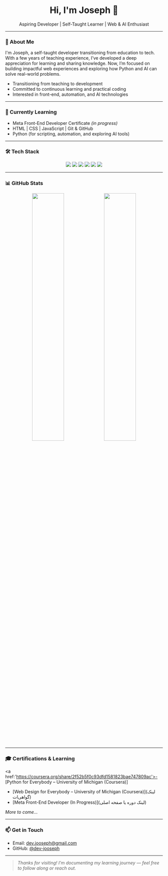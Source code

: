 <h1 align="center">Hi, I'm Joseph 👋</h1>
<p align="center">
  Aspiring Developer | Self-Taught Learner | Web & AI Enthusiast
</p>

---

### 🚀 About Me

I'm Joseph, a self-taught developer transitioning from education to tech.  
With a few years of teaching experience, I’ve developed a deep appreciation for learning and sharing knowledge. Now, I’m focused on building impactful web experiences and exploring how Python and AI can solve real-world problems.

- Transitioning from teaching to development  
- Committed to continuous learning and practical coding  
- Interested in front-end, automation, and AI technologies  

---

### 🌱 Currently Learning

- Meta Front-End Developer Certificate *(in progress)*  
- HTML | CSS | JavaScript | Git & GitHub  
- Python (for scripting, automation, and exploring AI tools)

---

### 🛠️ Tech Stack

<div align="center">
  <img src="https://img.shields.io/badge/Python-3776AB?style=for-the-badge&logo=python&logoColor=white" />
  <img src="https://img.shields.io/badge/HTML5-E34F26?style=for-the-badge&logo=html5&logoColor=white" />
  <img src="https://img.shields.io/badge/CSS3-1572B6?style=for-the-badge&logo=css3&logoColor=white" />
  <img src="https://img.shields.io/badge/JavaScript-F7DF1E?style=for-the-badge&logo=javascript&logoColor=black" />
  <img src="https://img.shields.io/badge/Git-F05032?style=for-the-badge&logo=git&logoColor=white" />
  <img src="https://img.shields.io/badge/GitHub-181717?style=for-the-badge&logo=github&logoColor=white" />
</div>

---

### 📊 GitHub Stats

<p align="center">
  <img src="https://github-readme-stats.vercel.app/api?username=dev-jooseph&show_icons=true&theme=github_dark" width="45%" />
  <img src="https://github-readme-streak-stats.herokuapp.com?user=dev-jooseph&theme=github-dark-blue" width="45%" />
</p>

---

### 🎓 Certifications & Learning

<a href:'https://coursera.org/share/2f52b5f0c93dfd1581823bae747809ac'>- [Python for Everybody – University of Michigan (Coursera)]</a>
- [Web Design for Everybody – University of Michigan (Coursera)](لینک گواهی‌ات)
- [Meta Front-End Developer (In Progress)](لینک دوره یا صفحه اصلی)

_More to come..._

---

### 📫 Get in Touch

- Email: [dev.jooseph@gmail.com](mailto:dev.jooseph@gmail.com)  
- GitHub: [@dev-jooseph](https://github.com/dev-jooseph)

---

> _Thanks for visiting! I’m documenting my learning journey — feel free to follow along or reach out._
